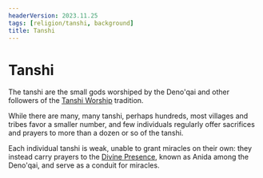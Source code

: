 ```yaml
---
headerVersion: 2023.11.25
tags: [religion/tanshi, background]
title: Tanshi
---
```

# Tanshi

The tanshi are the small gods worshiped by the Deno'qai and other followers of the [Tanshi Worship](<../../religions/northern-folk-religions/tanshi-worship.md>) tradition. 

While there are many, many tanshi, perhaps hundreds, most villages and tribes favor a smaller number, and few individuals regularly offer sacrifices and prayers to more than a dozen or so of the tanshi. 

Each individual tanshi is weak, unable to grant miracles on their own: they instead carry prayers to the [Divine Presence](<../high-gods/divine-presence.md>), known as Anida among the Deno'qai, and serve as a conduit for miracles. 



